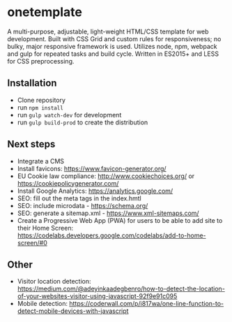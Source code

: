# onetemplate
A multi-purpose, adjustable, light-weight HTML/CSS template for web development.
Built with CSS Grid and custom rules for responsiveness; no bulky, major responsive framework is used.
Utilizes node, npm, webpack and gulp for repeated tasks and build cycle.
Written in ES2015+ and LESS for CSS preprocessing.

## Installation
- Clone repository
- run `npm install`
- run `gulp watch-dev` for development
- run `gulp build-prod` to create the distribution

## Next steps

- Integrate a CMS
- Install favicons: https://www.favicon-generator.org/
- EU Cookie law compliance: http://www.cookiechoices.org/ or https://cookiepolicygenerator.com/
- Install Google Analytics: https://analytics.google.com/
- SEO: fill out the meta tags in the index.hmtl
- SEO: include microdata - https://schema.org/
- SEO: generate a sitemap.xml - https://www.xml-sitemaps.com/
- Create a Progressive Web App (PWA) for users to be able to add site to their Home Screen: https://codelabs.developers.google.com/codelabs/add-to-home-screen/#0

## Other

- Visitor location detection: https://medium.com/@adeyinkaadegbenro/how-to-detect-the-location-of-your-websites-visitor-using-javascript-92f9e91c095
- Mobile detection: https://coderwall.com/p/i817wa/one-line-function-to-detect-mobile-devices-with-javascript
